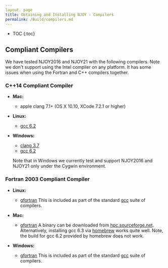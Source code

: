 ```yaml
---
layout. page
title: Obtaining and Installing NJOY - Compilers
permalink: /Build/compilers.md
---
```

* TOC
{:toc}

## Compliant Compilers
We have tested NJOY2016 and NJOY21 with the following compilers. Note we don't support using the Intel compiler on any platform. It has some issues when using the Fortran and C++ compilers together.

### C++14 Compliant Compiler

  - **Mac:**

    - apple clang 7.1+ (OS X 10.10, XCode 7.2.1 or higher)

  - **Linux:**

    - [gcc 6.2](https://gcc.gnu.org) 

  - **Windows:**

    - [clang 3.7](http://llvm.org)
    - [gcc 6.2](https://gcc.gnu.org) 

    Note that in Windows we currently test and support NJOY2016 and NJOY21 only under the Cygwin environment.

### Fortran 2003 Compliant Compiler

 - **Linux:**

   - [gfortran](https://gcc.gnu.org/fortran/) This is included as part of the standard [gcc](https://gcc.gnu.org) suite of compilers.


 - **Mac:**

   - [gfortran](https://gcc.gnu.org/fortran/) A binary can be downloaded from [hpc.sourceforge.net](http://hpc.sourceforge.net). Alternatively, installing gcc 6.3 via [homebrew](https://brew.sh) works quite well. Note, the build for gcc 6.2 provided by homebrew does not work.

 - **Windows:**

   - [gfortran](https://gcc.gnu.org/fortran/) This is included as part of the standard [gcc](https://gcc.gnu.org) suite of compilers.
